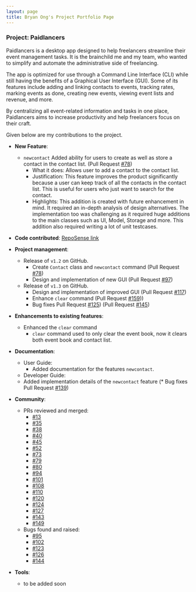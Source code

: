 ```yaml
---
layout: page
title: Bryan Ong's Project Portfolio Page
---
```


### Project: Paidlancers

Paidlancers is a desktop app designed to help freelancers streamline their event management tasks. It is the brainchild me and my team, who wanted to simplify and automate the administrative side of freelancing.

The app is optimized for use through a Command Line Interface (CLI) while still having the benefits of a Graphical User Interface (GUI). Some of its features include adding and linking contacts to events, tracking rates, marking events as done, creating new events, viewing event lists and revenue, and more.

By centralizing all event-related information and tasks in one place, Paidlancers aims to increase productivity and help freelancers focus on their craft.

Given below are my contributions to the project.

* **New Feature**: 
  * `newcontact` Added ability for users to create as well as store a contact in the contact list. (Pull Request [#78](https://github.com/AY2223S2-CS2103T-T11-3/tp/pull/78))
    * What it does: Allows user to add a contact to the contact list.
    * Justification: This feature improves the product significantly because a user can keep track of all the contacts in the contact list. This is useful for users who just want to search for the contact.
    * Highlights: This addition is created with future enhancement in mind. It required an in-depth analysis of design alternatives. The implementation too was challenging as it required huge additions to the main classes such as UI, Model, Storage and more. This addition also required writing a lot of unit testcases. 

* **Code contributed**: [RepoSense link](https://nus-cs2103-ay2223s2.github.io/tp-dashboard/?search=bryansendeavour&sort=groupTitle&sortWithin=title&timeframe=commit&mergegroup=&groupSelect=groupByRepos&breakdown=true&checkedFileTypes=docs~functional-code~test-code~other&since=2023-02-17)


* **Project management**:
  * Release of `v1.2` on GitHub.
    * Create `Contact` class and `newcontact` command (Pull Request [#78](https://github.com/AY2223S2-CS2103T-T11-3/tp/pull/78))
    * Design and implementation of new GUI (Pull Request [#97](https://github.com/AY2223S2-CS2103T-T11-3/tp/pull/97))
  * Release of `v1.3` on GitHub.
    * Design and implementation of improved GUI (Pull Request [#117](https://github.com/AY2223S2-CS2103T-T11-3/tp/pull/117))
    * Enhance `clear` command (Pull Request [#159](https://github.com/AY2223S2-CS2103T-T11-3/tp/pull/159)))
    * Bug fixes Pull Request [#125](https://github.com/AY2223S2-CS2103T-T11-3/tp/pull/125)) (Pull Request [#145](https://github.com/AY2223S2-CS2103T-T11-3/tp/pull/145)) 

* **Enhancements to existing features**:
  * Enhanced the `clear` command
    * `clear` command used to only clear the event book, now it clears both event book and contact list.

* **Documentation**:
  * User Guide:
    * Added documentation for the features `newcontact`.
  * Developer Guide:
  * Added implementation details of the `newcontact` feature (* Bug fixes Pull Request [#139](https://github.com/AY2223S2-CS2103T-T11-3/tp/pull/139))


* **Community**:
  * PRs reviewed and merged: 
    * [#13](https://github.com/AY2223S2-CS2103T-T11-3/tp/pull/13)
    * [#35](https://github.com/AY2223S2-CS2103T-T11-3/tp/pull/35)
    * [#38](https://github.com/AY2223S2-CS2103T-T11-3/tp/pull/38)
    * [#40](https://github.com/AY2223S2-CS2103T-T11-3/tp/pull/40)
    * [#45](https://github.com/AY2223S2-CS2103T-T11-3/tp/pull/45)
    * [#52](https://github.com/AY2223S2-CS2103T-T11-3/tp/pull/52)
    * [#73](https://github.com/AY2223S2-CS2103T-T11-3/tp/pull/73)
    * [#79](https://github.com/AY2223S2-CS2103T-T11-3/tp/pull/79)
    * [#80](https://github.com/AY2223S2-CS2103T-T11-3/tp/pull/80)
    * [#94](https://github.com/AY2223S2-CS2103T-T11-3/tp/pull/94)
    * [#101](https://github.com/AY2223S2-CS2103T-T11-3/tp/pull/101)
    * [#108](https://github.com/AY2223S2-CS2103T-T11-3/tp/pull/108)
    * [#110](https://github.com/AY2223S2-CS2103T-T11-3/tp/pull/110)
    * [#120](https://github.com/AY2223S2-CS2103T-T11-3/tp/pull/120)
    * [#124](https://github.com/AY2223S2-CS2103T-T11-3/tp/pull/124)
    * [#127](https://github.com/AY2223S2-CS2103T-T11-3/tp/pull/127)
    * [#143](https://github.com/AY2223S2-CS2103T-T11-3/tp/pull/143)
    * [#149](https://github.com/AY2223S2-CS2103T-T11-3/tp/pull/149)
  * Bugs found and raised:
    * [#95](https://github.com/AY2223S2-CS2103T-T11-3/tp/issues/95)
    * [#102](https://github.com/AY2223S2-CS2103T-T11-3/tp/issues/102)
    * [#123](https://github.com/AY2223S2-CS2103T-T11-3/tp/issues/123)
    * [#126](https://github.com/AY2223S2-CS2103T-T11-3/tp/issues/126)
    * [#144](https://github.com/AY2223S2-CS2103T-T11-3/tp/issues/144)

* **Tools**:
  * to be added soon
